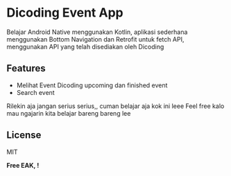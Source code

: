 # Dicoding Event App
Belajar Android Native menggunakan Kotlin, aplikasi sederhana menggunakan Bottom Navigation dan Retrofit untuk fetch API, menggunakan API yang telah disediakan oleh Dicoding
## Features
- Melihat Event Dicoding upcoming dan finished event
- Search event

Rilekin aja jangan serius serius,, cuman belajar aja kok ini leee
Feel free kalo mau ngajarin kita belajar bareng bareng lee
## License

MIT

**Free EAK, !**